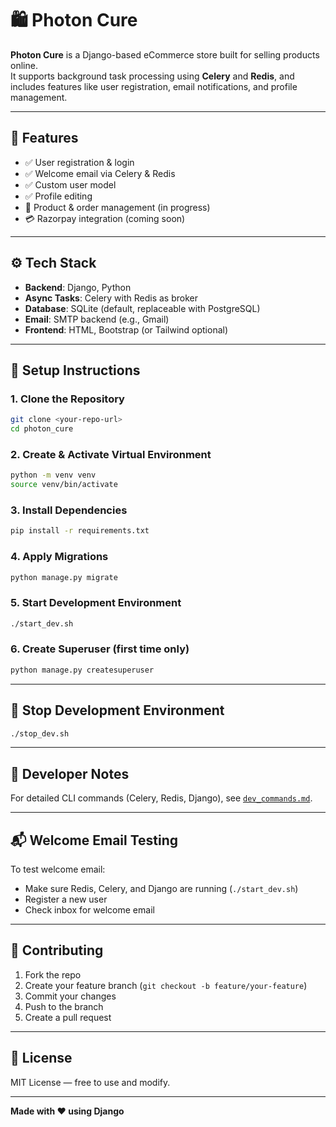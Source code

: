 
# 🛍️ Photon Cure

**Photon Cure** is a Django-based eCommerce store built for selling products online.  
It supports background task processing using **Celery** and **Redis**, and includes features like user registration, email notifications, and profile management.

---

## 🚀 Features

- ✅ User registration & login
- ✅ Welcome email via Celery & Redis
- ✅ Custom user model
- ✅ Profile editing
- 🛒 Product & order management (in progress)
- 💳 Razorpay integration (coming soon)

---

## ⚙️ Tech Stack

- **Backend**: Django, Python
- **Async Tasks**: Celery with Redis as broker
- **Database**: SQLite (default, replaceable with PostgreSQL)
- **Email**: SMTP backend (e.g., Gmail)
- **Frontend**: HTML, Bootstrap (or Tailwind optional)

---

## 🧰 Setup Instructions

### 1. Clone the Repository
```bash
git clone <your-repo-url>
cd photon_cure
```

### 2. Create & Activate Virtual Environment
```bash
python -m venv venv
source venv/bin/activate
```

### 3. Install Dependencies
```bash
pip install -r requirements.txt
```

### 4. Apply Migrations
```bash
python manage.py migrate
```

### 5. Start Development Environment
```bash
./start_dev.sh
```

### 6. Create Superuser (first time only)
```bash
python manage.py createsuperuser
```

---

## 🛑 Stop Development Environment

```bash
./stop_dev.sh
```

---

## 📘 Developer Notes

For detailed CLI commands (Celery, Redis, Django), see [`dev_commands.md`](./dev_commands.md).

---

## 📬 Welcome Email Testing

To test welcome email:
- Make sure Redis, Celery, and Django are running (`./start_dev.sh`)
- Register a new user
- Check inbox for welcome email

---

## 🤝 Contributing

1. Fork the repo
2. Create your feature branch (`git checkout -b feature/your-feature`)
3. Commit your changes
4. Push to the branch
5. Create a pull request

---

## 📄 License

MIT License — free to use and modify.

---

**Made with ❤️ using Django**
